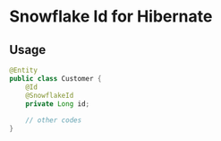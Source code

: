 # Snowflake Id for Hibernate

## Usage

```java
@Entity
public class Customer {
    @Id
    @SnowflakeId
    private Long id;
    
    // other codes
}
```
